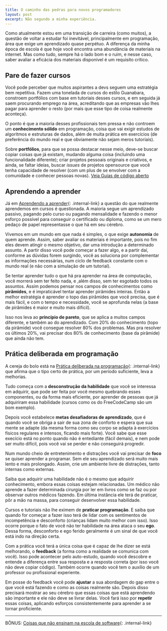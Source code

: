 ```yaml
---
title: O caminho das pedras para novos programadores
layout: post
excerpt: Não segundo a minha experiência.
---
```


Como atualmente estou em uma transição de carreira (como muitos), a questão de voltar a estudar foi inevitável, principalmente em programação, área que exige um aprendizado quase perpétuo. A diferença da minha época de escola é que hoje você encontra uma abundância de materiais na internet.
Mas como tudo, sempre há o lado bom e o ruim, e nesse caso, saber avaliar a eficácia dos materiais disponível é um requisito crítico.

## Pare de fazer cursos

Você pode perceber que muitos aspirantes a devs seguem uma estratégia bem repetitiva. Fazem uma tonelada de cursos do estilo Guanabara, constroem portfólios com base em tutoriais desses cursos, e em seguida já saem procurando emprego na área, acreditando que as empresas vão lhes pagar para aprender o resto (por mais que esse tipo de coisa realmente aconteça).

O ponto é que a maioria desses profissionais tem pressa e não controem um **conhecimento sólido** em programação, coisa que vai exigir estudos de algoritmos e estruturas de dados, além de muita prática em exercícios (de preferência do mundo real e que obviamente não sejam meros tutoriais).

Sobre **portfólios**, para que se possa destacar nesse meio, deve-se buscar copiar coisas que já existam, mudando alguma coisa (incluindo uma funcionalidade diferente); criar projetos pessoais originais e criativos, e ainda, se faltar ideias, buscar *issues* de projetos opensource que você tenha capacidade de resolver (com um plus de se envolver com a comunidade e conhecer pessoas novas). [Veja Guias de código aberto](https://opensource.guide/pt/)

## Aprendendo a aprender

Já em [Aprendendo a aprender](/aprendendo-a-aprender){: .internal-link} a questão do que realmente aprendemos em cursos é questionada. A maioria segue um aprendizado passivo, pagando pelo curso ou pagando mensalidade e fazendo o menor esforço possível para conseguir o certificado ou diploma, como se um mero pedaço de papel representasse o que há em seu cérebro.

Vivemos em um mundo em que nada é simples, o que exige **autonomia** de quem aprende. Assim, saber avaliar os materiais é importante, pois no fim eles devem atingir o mesmo objetivo, dar uma introdução a determinado assunto. A partir disso você pode começar a fazer algo, e a partir daí, conforme as dúvidas forem surgindo, você as soluciona por complementar as informações necessárias, num ciclo de feedback constante com o mundo real (e não com a simulação de um tutorial).

Se tentar aprender tudo o que há pra aprender na área de computação, você morrerá sem ter feito nada, e ,além disso, sem ter esgotado todos os assuntos. Assim podemos pensar nos campos de conhecimentos como **pirâmides**, e é impraticável tentar aprender pirâmides inteiras. Então a melhor estratégia é aprender o topo das pirâmides que você precisa, que é mais fácil, e com o tempo e necessidade, você se aprofunda nelas (a base de pirâmides é maior e muito mais difícil).

Isso nos leva ao **princípio de pareto**, que se aplica a muitos campos diferente, e também ao do aprendizado. Com 20% do conhecimento (topo da pirâmide) você consegue resolver 80% dos problemas. Mas pra resolver os últimos 20%, vai precisar dos 80% de conhecimento (base da pirâmide) que ainda não tem.

## Prática deliberada em programação

A cereja do bolo está na [Prática deliberada na programação](/prática-deliberada-na-programação){: .internal-link} que afirma que o tipo certo de prática, por um período suficiente, leva a melhorias.

Tudo começa com a **desconstrução da habilidade** que você se interessa em adquirir, que pode ser feita por você mesmo quebrando esses componentes, ou da forma mais eficiente, por aprender de pessoas que já adquiriram essa habilidade (cursos como os do FreeCodeCamp são um bom exemplo).

Depois você estabelece **metas desafiadoras de aprendizado**, que é quando você se obriga a sair de sua zona de conforto e espera que sua mente se adapte (da mesma forma como seu corpo se adapta à exercícios físicos regulares e intensos, ficando mais forte). Você sabe que esse execício está no ponto quando não é entediante (fácil demais), e nem pode ser muito difícil, pois você vai se perder e não conseguirá progredir.

Num mundo cheio de entretenimento e distrações você vai precisar de **foco** se quiser aprender a programar. Sem ele seu aprendizado será muito mais lento e mais prolongado. Assim, crie um ambiente livre de distrações, tanto internas como externas.

Saiba que adquirir uma habilidade não é o mesmo que adquirir conhecimento, embora essas coisas estejam relacionadas. Um médico não aprende a fazer determinada cirurgia por ler em livros como se faz ou por observar outros médicos fazendo. Em última instância ele terá de praticar, pôr a mão na massa, para conseguir desenvolver essa habilidade.

Cursos e tutoriais não lhe eximem de **praticar programação**. E saiba que quando for começar a fazer isso terá de lidar com os sentimentos de incompetência e desconforto (crianças lidam muito melhor com isso). Isso ocorre porque o fato de você não ter habilidade na área ataca o seu **ego**. Dessa forma, desconforto e ego ferido geralmente é um sinal de que você está indo na direção certa.

Com a prática você terá a única coisa que é capaz de lhe dizer se está melhorando, o **feedback** (a forma como a realidade se comunica com você). Isso pode acontecer pelo auto-estudo, quando você descobre e entende a diferença entre sua resposta e a resposta correta (por isso você não deve copiar código). Também ocorre quando você tem o auxílio de um professor ou profissional experiente.

Em posse do feedback você pode **ajustar** a sua abordagem do gap entre o que você está fazendo e como as coisas realmente são. Depois disso precisará mostrar ao seu cérebro que essas coisas que está aprendendo são importante e ele não deve se livrar delas. Você fará isso por **repetir** essas coisas, aplicando esforços consistentemente para aprender a se tornar proficiente.

---
BÔNUS: [Coisas que não ensinam na escola de software](/coisas-não-ensinam-escola-software){: .internal-link}

